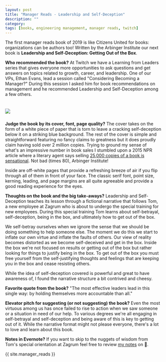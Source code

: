 ```yaml
---
layout: post
title: "Manager Reads - Leadership and Self-Deception"
description: ""
category: 
tags: [books, engineering management, manager reads, twitch]
---
```


The first manager reads book of 2019 is like Citizens United for books: organizations can be authors too! Written by the Arbinger Institute our next book is **Leadership and Self-Deception: Getting Out of the Box**.

**Who recommended the book?** At Twitch we have a Learning from Leaders series that gives everyone more opportunities to ask questions and get answers on topics related to growth, career, and leadership. One of our VPs, Ethan Evans, lead a session called "Considering Becoming a Manager?" During this session I asked him for book recommendations on management and he recommended Leadership and Self-Deception among a few others.

<div>
    <img class="rounded-corners" style="max-width: 350px; border: 1px; margin-top: 24px;" src="{{ site.images2019 }}/01-04/leadership.png"/>
    <p class="caption-text" style="line-height: 1.5em; margin-bottom: 24px;"><strong></strong></p>
</div>

**Judge the book by its cover, font, page quality?** The cover takes on the form of a white piece of paper that is torn to leave a cracking self-deception below it on a striking blue background. The rest of the cover is simple and straightforward featuring no fancy claims to greatness but it does proudly claim having sold over 2 million copies. Trying to ground my sense of what's an impressive number in book sales I stumbled upon a 2015 NPR article where a literary agent says selling [25,000 copies of a book is sensational][3]. Not bad (times 80), Arbinger Institute!

Inside are off-white pages that provide a refreshing breeze of air if you flip through all of them in front of your face. The classic serif font, point size, kerning, leading, and page margins are all quite agreeable and provide a good reading experience for the eyes.

**Thoughts on the book and the big take-aways?** Leadership and Self-Deception teaches its lesson through a fictional narrative that follows Tom, a new employee at Zagrum who is about to undergo the special training for new employees. During this special training Tom learns about self-betrayal, self-deception, being in the box, and ultimately how to get out of the box.

We self-betray ourselves when we ignore the sense that we should be doing something to help someone else. The moment we do this we start to inflate our own virtue and inflate the faults of others. Our view of reality becomes distorted as we become self-deceived and get in the box. Inside the box we're not focused on results or getting out of the box but rather looking for things to justify being in the box. To get out of the box you must free yourself from the self-justifying thoughts and feelings that are keeping you in the box and cease resisting others.

While the idea of self-deception covered is powerful and great to have awareness of, I found the narrative structure a bit contrived and cheesy. 

**Favorite quote from the book?** "The most effective leaders lead in this single way: by holding themselves more accountable than all."

**Elevator pitch for suggesting (or not suggesting) the book?** Even the most virtuous among us has once failed to rise to action when we saw someone or a situation in need of our help. To various degrees we're all engaging in self-betrayal and self-deception and being aware of this is key to getting out of it. While the narrative format might not please everyone, there's a lot to love and learn about this book.

**Notes in Evernote?** If you want to skip to the nuggets of wisdom from Tom's special orientation at Zagrum feel free to review [my notes][1] on 🐘.

{{ site.manager_reads }}

[1]: https://www.evernote.com/l/AOTLAtVcFe1GrK88BJWNHUF1rmmrUttCXhE
[3]: https://www.npr.org/2015/09/19/441459103/when-it-comes-to-book-sales-what-counts-as-success-might-surprise-you
